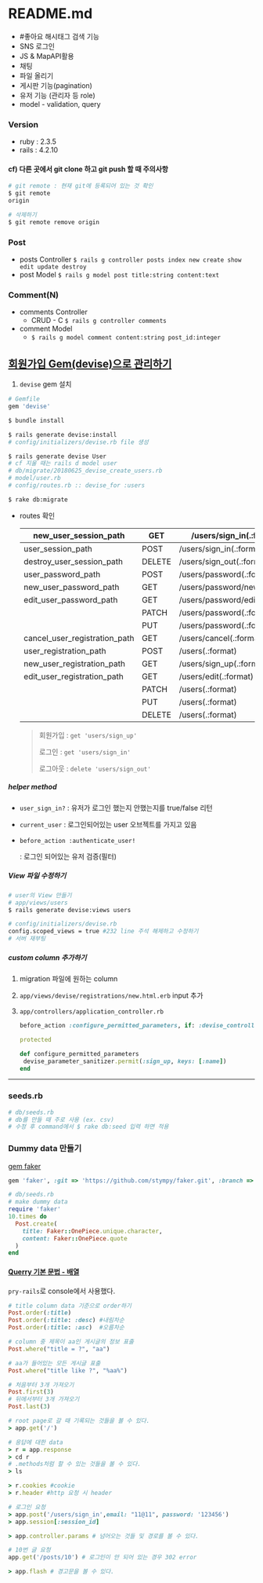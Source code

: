 # README.md

- #좋아요 해시태그 검색 기능
- SNS 로그인
- JS & MapAPI활용
- 채팅
- 파일 올리기
- 게시판 기능(pagination)
- 유저 기능 (관리자 등 role)
- model - validation, query



### Version

- ruby : 2.3.5
- rails : 4.2.10



#### cf) 다른 곳에서 git clone 하고 git push 할 때 주의사항

```bash
# git remote : 현재 git에 등록되어 있는 것 확인
$ git remote
origin

# 삭제하기
$ git remote remove origin
```



### Post

- posts Controller 
  `$ rails g controller posts index new create show edit update destroy`
- post Model
  `$ rails g model post title:string content:text`



### Comment(N)

- comments Controller
  - CRUD - C
    `$ rails g controller comments`
- comment Model
  - `$ rails g model comment content:string post_id:integer` 



## [회원가입 Gem(devise)으로 관리하기](https://github.com/plataformatec/devise#getting-started)

1. `devise` gem 설치

```ruby
# Gemfile
gem 'devise'
```

```bash
$ bundle install

$ rails generate devise:install
# config/initializers/devise.rb file 생성

$ rails generate devise User 
# cf 지울 때는 rails d model user
# db/migrate/20180625_devise_create_users.rb
# model/user.rb
# config/routes.rb :: devise_for :users

$ rake db:migrate
```

- routes 확인

  | new_user_session_path         | GET    | /users/sign_in(.:format)       | devise/sessions#new         |
  | ----------------------------- | ------ | ------------------------------ | --------------------------- |
  | user_session_path             | POST   | /users/sign_in(.:format)       | devise/sessions#create      |
  | destroy_user_session_path     | DELETE | /users/sign_out(.:format)      | devise/sessions#destroy     |
  | user_password_path            | POST   | /users/password(.:format)      | devise/passwords#create     |
  | new_user_password_path        | GET    | /users/password/new(.:format)  | devise/passwords#new        |
  | edit_user_password_path       | GET    | /users/password/edit(.:format) | devise/passwords#edit       |
  |                               | PATCH  | /users/password(.:format)      | devise/passwords#update     |
  |                               | PUT    | /users/password(.:format)      | devise/passwords#update     |
  | cancel_user_registration_path | GET    | /users/cancel(.:format)        | devise/registrations#cancel |
  | user_registration_path        | POST   | /users(.:format)               | devise/registrations#create |
  | new_user_registration_path    | GET    | /users/sign_up(.:format)       | devise/registrations#new    |
  | edit_user_registration_path   | GET    | /users/edit(.:format)          | devise/registrations#edit   |
  |                               | PATCH  | /users(.:format)               | devise/registrations#update |
  |                               | PUT    | /users(.:format)               | devise/registrations#update |
  |                               | DELETE | /users(.:format)               |                             |

  > 회원가입 : `get 'users/sign_up'`
  >
  > 로그인 : `get 'users/sign_in'`
  >
  > 로그아웃 : `delete 'users/sign_out'`



##### helper method

- `user_sign_in?` : 유저가 로그인 했는지 안했는지를 true/false 리턴

- `current_user` : 로그인되어있는 user 오브젝트를 가지고 있음

- `before_action :authenticate_user!`

  : 로그인 되어있는 유저 검증(필터)



##### View 파일 수정하기

```bash
# user의 View 만들기
# app/views/users
$ rails generate devise:views users

# config/initializers/devise.rb
config.scoped_views = true #232 line 주석 해제하고 수정하기
# 서버 재부팅
```

##### custom column 추가하기

1. migration 파일에 원하는 column 

2. `app/views/devise/registrations/new.html.erb` input 추가

3. `app/controllers/application_controller.rb`

   ```ruby
   before_action :configure_permitted_parameters, if: :devise_controller?
   
   protected
   
   def configure_permitted_parameters
   	devise_parameter_sanitizer.permit(:sign_up, keys: [:name])
   end
   ```

----

### seeds.rb

```ruby
# db/seeds.rb
# db를 만들 때 주로 사용 (ex. csv)
# 수정 후 command에서 $ rake db:seed 입력 하면 적용
```



### Dummy data 만들기

[gem faker](https://github.com/stympy/faker)

```ruby
gem 'faker', :git => 'https://github.com/stympy/faker.git', :branch => 'master'
```

```ruby
# db/seeds.rb
# make dummy data
require 'faker'
10.times do
  Post.create(
    title: Faker::OnePiece.unique.character,
    content: Faker::OnePiece.quote
  )
end
```



#### [Querry 기본 문법 - 배열](http://guides.rubyonrails.org/active_record_querying.html#array-conditions)

`pry-rails`로 console에서 사용했다.

```ruby
# title column data 기준으로 order하기
Post.order(:title)
Post.order(:title: :desc) #내림차순
Post.order(:title: :asc)  #오름차순

# column 중 제목이 aa인 게시글의 정보 표출
Post.where("title = ?", "aa")

# aa가 들어있는 모든 게시글 표출
Post.where("title like ?", "%aa%")

# 처음부터 3개 가져오기
Post.first(3)
# 뒤에서부터 3개 가져오기
Post.last(3)
```

```ruby
# root page로 갈 때 기록되는 것들을 볼 수 있다.
> app.get('/')

# 응답에 대한 data
> r = app.response
> cd r
# .methods처럼 할 수 있는 것들을 볼 수 있다.
> ls

> r.cookies #cookie
> r.header #http 요청 시 header

# 로그인 요청
> app.post('/users/sign_in',email: "11@11", password: '123456')
> app.session[:session_id]

> app.controller.params # 넘어오는 것들 및 경로를 볼 수 있다.

# 10번 글 요청
app.get('/posts/10') # 로그인이 안 되어 있는 경우 302 error

> app.flash # 경고문을 볼 수 있다.
```


